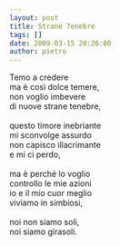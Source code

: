 ```yaml
---
layout: post
title: Strane Tenebre
tags: []
date: 2009-03-15 20:26:00
author: pietro
---
```

Temo a credere<br/>ma è così dolce temere,<br/>non voglio imbevere<br/>di nuove strane tenebre,<br/><br/>questo timore inebriante<br/>mi sconvolge assurdo<br/>non capisco illacrimante<br/>e mi ci perdo,<br/><br/>ma è perché lo voglio<br/>controllo le mie azioni<br/>io e il mio cuor meglio<br/>viviamo in simbiosi,<br/><br/>noi non siamo soli,<br/>noi siamo girasoli.
